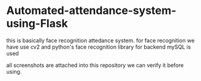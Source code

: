 # Automated-attendance-system-using-Flask
this is basically face recognition attedance system.
for face recognition we have use cv2 and python's face recognition library
for backend mySQL is used

all screenshots are attached into this repository 
we can verify it before using.

